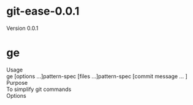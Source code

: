git-ease-0.0.1
===============

Version 0.0.1 <br>

ge
========

Usage <br>
&#9;ge [options ...]pattern-spec [files ...]pattern-spec [commit message ... ] <br>
Purpose<br>
&#9;To simplify git commands<br>
Options<br>



